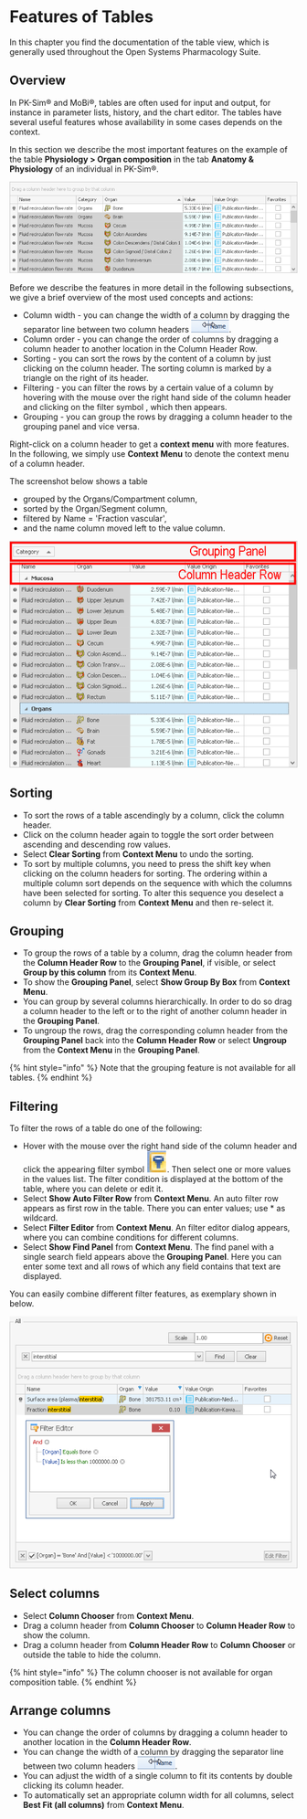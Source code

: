 # Features of Tables

In this chapter you find the documentation of the table view, which is generally used throughout the Open Systems Pharmacology Suite.

## Overview‌

In PK-Sim® and MoBi®, tables are often used for input and output, for instance in parameter lists, history, and the chart editor. The tables have several useful features whose availability in some cases depends on the context.

In this section we describe the most important features on the example of the table **Physiology &gt; Organ composition** in the tab **Anatomy & Physiology** of an individual in PK-Sim®.

![Organ Table](../.gitbook/assets/Table_Original.png)

Before we describe the features in more detail in the following subsections, we give a brief overview of the most used concepts and actions:

* Column width - you can change the width of a column by dragging the separator line between two column headers ![Image](../.gitbook/assets/ColumnWidth%20%282%29.png).
* Column order - you can change the order of columns by dragging a column header to another location in the Column Header Row.
* Sorting - you can sort the rows by the content of a column by just clicking on the column header. The sorting column is marked by a triangle on the right of its header.
* Filtering - you can filter the rows by a certain value of a column by hovering with the mouse over the right hand side of the column header and clicking on the filter symbol , which then appears.
* Grouping - you can group the rows by dragging a column header to the grouping panel and vice versa.

Right-click on a column header to get a **context menu** with more features. In the following, we simply use **Context Menu** to denote the context menu of a column header.

The screenshot below shows a table

* grouped by the Organs/Compartment column,
* sorted by the Organ/Segment column,
* filtered by Name = 'Fraction vascular',
* and the name column moved left to the value column.

![Organ Table With Changes Applied](../.gitbook/assets/Table_OrganizedWithDescription.png)

## Sorting‌

* To sort the rows of a table ascendingly by a column, click the column header.
* Click on the column header again to toggle the sort order between ascending and descending row values.
* Select **Clear Sorting** from **Context Menu** to undo the sorting.
* To sort by multiple columns, you need to press the shift key when clicking on the column headers for sorting. The ordering within a multiple column sort depends on the sequence with which the columns have been selected for sorting. To alter this sequence you deselect a column by **Clear Sorting** from **Context Menu** and then re-select it.

## Grouping‌

* To group the rows of a table by a column, drag the column header from the **Column Header Row** to the **Grouping Panel**, if visible, or select **Group by this column** from its **Context Menu**.
* To show the **Grouping Panel**, select **Show Group By Box** from **Context Menu**.
* You can group by several columns hierarchically. In order to do so drag a column header to the left or to the right of another column header in the **Grouping Panel**.
* To ungroup the rows, drag the corresponding column header from the **Grouping Panel** back into the **Column Header Row** or select **Ungroup** from the **Context Menu** in the **Grouping Panel**.

{% hint style="info" %}
Note that the grouping feature is not available for all tables.
{% endhint %}

## Filtering‌

To filter the rows of a table do one of the following:

* Hover with the mouse over the right hand side of the column header and click the appearing filter symbol ![Image](../.gitbook/assets/FilterSymbol-Icon%20%281%29.png). Then select one or more values in the values list. The filter condition is displayed at the bottom of the table, where you can delete or edit it.
* Select **Show Auto Filter Row** from **Context Menu**. An auto filter row appears as first row in the table. There you can enter values; use \* as wildcard.
* Select **Filter Editor** from **Context Menu**. An filter editor dialog appears, where you can combine conditions for different columns.
* Select **Show Find Panel** from **Context Menu**. The find panel with a single search field appears above the **Grouping Panel**. Here you can enter some text and all rows of which any field contains that text are displayed.

You can easily combine different filter features, as exemplary shown in below.

![Organ Table With All Features Applied](../.gitbook/assets/Table_AllFilterFeatures.png)

## Select columns‌

* Select **Column Chooser** from **Context Menu**.
* Drag a column header from **Column Chooser** to **Column Header Row** to show the column.
* Drag a column header from **Column Header Row** to **Column Chooser** or outside the table to hide the column.

{% hint style="info" %}
The column chooser is not available for organ composition table.
{% endhint %}

## Arrange columns‌

* You can change the order of columns by dragging a column header to another location in the **Column Header Row**.
* You can change the width of a column by dragging the separator line between two column headers ![Image](../.gitbook/assets/ColumnWidth.png).
* You can adjust the width of a single column to fit its contents by double clicking its column header.
* To automatically set an appropriate column width for all columns, select **Best Fit \(all columns\)** from **Context Menu**.

